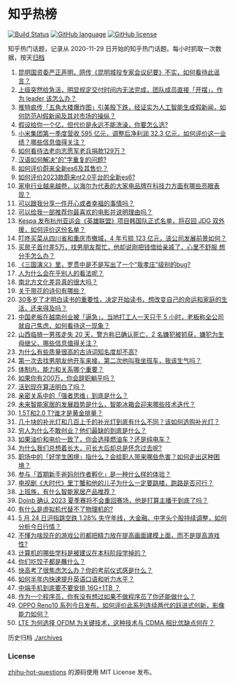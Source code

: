 # 知乎热榜
[![Build Status](https://github.com/ToWeLong/zhihu-hot-questions/workflows/CI/badge.svg)](https://github.com/ToWeLong/zhihu-hot-questions/actions)
[![GitHub language](https://img.shields.io/badge/language-golang-orange.svg)](https://golang.org/)
[![GitHub license](https://img.shields.io/github/license/ToWeLong/zhihu-hot-questions)](https://github.com/ToWeLong/zhihu-hot-questions/blob/main/LICENSE)

知乎热门话题，记录从 2020-11-29 日开始的知乎热门话题。每小时抓取一次数据，按天[归档](./archives)

<!-- BEGIN -->

1. [昆明国资委严正声明，网传《昆明城投专家会议纪要》不实，如何看待此谣言？](https://www.zhihu.com/question/602731493)
1. [上级突然给急活，明显规定交付时间内无法完成，团队成员直接「开摆」，作为 leader 该怎么办？](https://www.zhihu.com/question/600582451)
1. [推特疯传「五角大楼爆炸图」引美股下跌，经证实为人工智能生成假新闻，如何防范AI假新闻及其对市场的操纵？](https://www.zhihu.com/question/602743877)
1. [假设给你一个亿，但代价是永远不能洗澡，你要怎么选?](https://www.zhihu.com/question/601957073)
1. [小米集团第一季度营收 595 亿元，调整后净利润 32.3 亿元，如何评价这一业绩？哪些信息值得关注？](https://www.zhihu.com/question/602792295)
1. [如何看待法老向志愿军老兵捐款129万？](https://www.zhihu.com/question/602746936)
1. [汉语如何解决"的"字重复的问题?](https://www.zhihu.com/question/592716552)
1. [如何评价蔚来全新es6及其售价？](https://www.zhihu.com/question/602859758)
1. [如何评价2023款蔚来nt2.0平台的全新es6?](https://www.zhihu.com/question/596846542)
1. [家电行业越来越卷，以海尔为代表的大家电品牌在科技力方面有哪些亮眼表现？](https://www.zhihu.com/question/602719626)
1. [可以跟我分享一件开心或者幸福的事情吗？](https://www.zhihu.com/question/602863136)
1. [可以给我一部推荐你最喜欢的电影并说明理由吗？](https://www.zhihu.com/question/602087352)
1. [Kespa 发布杭州亚运会《英雄联盟》项目韩国队正式名单，将召回 JDG 双外援，如何评价这份名单？](https://www.zhihu.com/question/602794807)
1. [叮咚买菜从四川省和重庆市撤城，4 年亏损 123 亿元，该公司发展前景如何？](https://www.zhihu.com/question/602556355)
1. [买房子首付差5万，找男朋友帮忙，他却说刚把钱借给亲戚了，心里不舒服 想分手怎么办？](https://www.zhihu.com/question/597857302)
1. [《三国演义》里，罗贯中是不是写出了一个“我孝庄”级别的bug?](https://www.zhihu.com/question/602240030)
1. [人为什么会在乎别人的看法呢？](https://www.zhihu.com/question/599911419)
1. [南北方文化差异真的很大吗？](https://www.zhihu.com/question/24840407)
1. [关于带花的诗句有哪些？](https://www.zhihu.com/question/602506661)
1. [30多岁了才明白读书的重要性，决定开始读书，想改变自己的命运和家庭的生活，还来得及吗？](https://www.zhihu.com/question/602300738)
1. [中国老板在越南创业被「逼急」，当地打工人一天只干 5 小时，老板称全公司就自己焦虑，如何看待这一现象？](https://www.zhihu.com/question/602583308)
1. [山西临猗一男孩走失 20 天，警方称已确认死亡，2 名嫌犯被抓获，嫌犯为生母继父，哪些信息值得关注？](https://www.zhihu.com/question/602707279)
1. [为什么有些质量很高的古诗词知名度却不高?](https://www.zhihu.com/question/602088869)
1. [第一次去找男朋友他开车来接，第二次他叫我坐班车，我该生气吗？](https://www.zhihu.com/question/597592040)
1. [体制内，能力和关系哪个重要？](https://www.zhihu.com/question/600782623)
1. [如果你有200万，你会辞职躺平吗？](https://www.zhihu.com/question/601684334)
1. [活到现在算活明白了吗？](https://www.zhihu.com/question/602494391)
1. [亲密关系中的「强者思维」到底是什么？](https://www.zhihu.com/question/599384265)
1. [未来智能家居的发展趋势是什么，智能冰箱会迎来哪些技术迭代？](https://www.zhihu.com/question/601165212)
1. [1.5T和2.0 T?谁才是黄金排量？](https://www.zhihu.com/question/601802657)
1. [几十块的补光灯和几百上千的补光灯到底有什么不同？该如何选购补光灯？](https://www.zhihu.com/question/597685672)
1. [穷人为什么不敢创业？他们最缺的到底是什么？](https://www.zhihu.com/question/600497074)
1. [如果油价和电价一致了，你会选择燃油车？还是纯电车？](https://www.zhihu.com/question/600664423)
1. [为什么我们总想着长大，可长大后却总是怀念过去呢?](https://www.zhihu.com/question/602554408)
1. [职场中的「好学生困境」指什么？会给职人带来哪些危害？如何走出这种困境？](https://www.zhihu.com/question/602703141)
1. [参与「首期新手爸妈创作者孵化」是一种什么样的体验？](https://www.zhihu.com/question/601704344)
1. [电视剧《大时代》里丁蟹和他的儿子为什么一定要跳楼，跑路是否可行？](https://www.zhihu.com/question/547944704)
1. [上班族，有什么智能家居产品推荐？](https://www.zhihu.com/question/585678934)
1. [Doinb 确认 2023 夏季赛将不会重回赛场，他是打算主播干到底了吗？](https://www.zhihu.com/question/602637065)
1. [有什么是虚拟机代替不了物理机的?](https://www.zhihu.com/question/597191752)
1. [5 月 24 日沪指跳空跌 1.28% 失守年线，大金融、中字头个股持续调整，如何分析今日行情？](https://www.zhihu.com/question/602716907)
1. [不懂为啥现在的游戏公司都把精力放在提高画面建模上面，而不是提高游戏性?](https://www.zhihu.com/question/585892816)
1. [计算机的哪些学科是被建议在本科阶段学掉的？](https://www.zhihu.com/question/595969891)
1. [你们吃饺子都是蘸什么？](https://www.zhihu.com/question/602737790)
1. [快高考了很焦虑怎么办？你的考前仪式感是什么？](https://www.zhihu.com/question/602560570)
1. [如何半年内快速提升英语口语和听力水平？](https://www.zhihu.com/question/423789316)
1. [中端手机到底要不要安排 16G+1TB ？](https://www.zhihu.com/question/583346940)
1. [作为一个程序员，你有没有想过如果不做程序员了你还能做什么？](https://www.zhihu.com/question/390635068)
1. [OPPO Reno10 系列今日发布，如何评价此系列连续两代的跃进式创新，影像能力如何？](https://www.zhihu.com/question/602745426)
1. [LTE 为何选择 OFDM 为关键技术，这种技术与 CDMA 相比优缺点何在？](https://www.zhihu.com/question/22573405)

<!-- END -->

历史归档 [./archives](./archives)


### License
[zhihu-hot-questions](https://github.com/towelong/zhihu-hot-questions) 的源码使用 MIT License 发布。